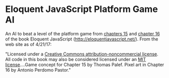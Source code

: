 # Eloquent JavaScript Platform Game AI
An AI to beat a level of the platform game from [chapters 15](http://eloquentjavascript.net/15_game.html) and [chapter 16](http://eloquentjavascript.net/16_canvas.html) of the book Eloquent JavaScript (http://eloquentjavascript.net/).  From the web site as of 4/21/17:

"Licensed under a [Creative Commons attribution-noncommercial license](https://creativecommons.org/licenses/by-nc/3.0/). All code in this book may also be considered licensed under an [MIT license](https://opensource.org/licenses/MIT)....Game concept for Chapter 15 by Thomas Palef. Pixel art in Chapter 16 by Antonio Perdomo Pastor."



